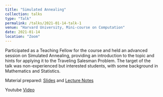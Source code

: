 ```yaml
---
title: "Simulated Annealing"
collection: talks
type: "Talk"
permalink: /talks/2021-01-14-talk-1
venue: "Harvard University, Mini-course on Computation"
date: 2021-01-14
location: "Zoom"
---
```


Participated as a Teaching Fellow for the course and held an advanced session on Simulated Annealing, providing an introduction to the topic and hints for applying it to the Traveling Salesman Problem. The target of the talk was non-experienced but interested students, with some background in Mathematics and Statistics. <br>

Material prepared: [Slides](http://simonegiancola09.github.io/files/Simulated_Annealing_presentation.pdf) and [Lecture Notes](http://simonegiancola09.github.io/files/Simulated_Annealing_notes.pdf) <br>

Youtube [Video](https://www.youtube.com/watch?v=mx4SPM8avCQ&t=1493s)

